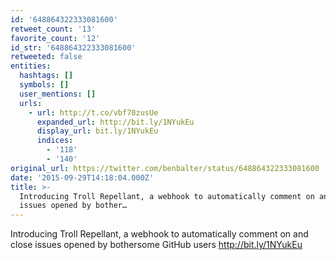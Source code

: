 ```yaml
---
id: '648864322333081600'
retweet_count: '13'
favorite_count: '12'
id_str: '648864322333081600'
retweeted: false
entities:
  hashtags: []
  symbols: []
  user_mentions: []
  urls:
    - url: http://t.co/vbf70zusUe
      expanded_url: http://bit.ly/1NYukEu
      display_url: bit.ly/1NYukEu
      indices:
        - '118'
        - '140'
original_url: https://twitter.com/benbalter/status/648864322333081600
date: '2015-09-29T14:18:04.000Z'
title: >-
  Introducing Troll Repellant, a webhook to automatically comment on and close
  issues opened by bother…
---
```


Introducing Troll Repellant, a webhook to automatically comment on and close issues opened by bothersome GitHub users http://bit.ly/1NYukEu